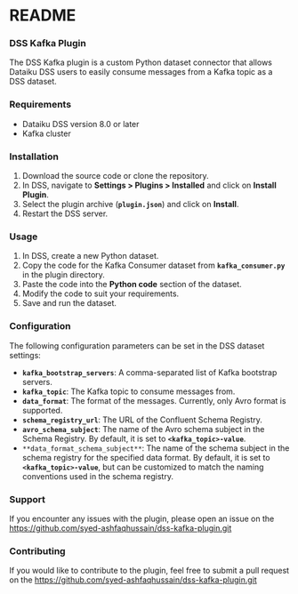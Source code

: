 # README

### DSS Kafka Plugin

The DSS Kafka plugin is a custom Python dataset connector that allows Dataiku DSS users to easily consume messages from a Kafka topic as a DSS dataset.

### Requirements

- Dataiku DSS version 8.0 or later
- Kafka cluster

### ****Installation****

1. Download the source code or clone the repository.
2. In DSS, navigate to **Settings > Plugins > Installed** and click on **Install Plugin**.
3. Select the plugin archive (**`plugin.json`**) and click on **Install**.
4. Restart the DSS server.

### Usage

1. In DSS, create a new Python dataset.
2. Copy the code for the Kafka Consumer dataset from **`kafka_consumer.py`** in the plugin directory.
3. Paste the code into the **Python code** section of the dataset.
4. Modify the code to suit your requirements.
5. Save and run the dataset.

### Configuration

The following configuration parameters can be set in the DSS dataset settings:

- **`kafka_bootstrap_servers`**: A comma-separated list of Kafka bootstrap servers.
- **`kafka_topic`**: The Kafka topic to consume messages from.
- **`data_format`**: The format of the messages. Currently, only Avro format is supported.
- **`schema_registry_url`**: The URL of the Confluent Schema Registry.
- **`avro_schema_subject`**: The name of the Avro schema subject in the Schema Registry. By default, it is set to **`<kafka_topic>-value`**.
- `**data_format_schema_subject**`: The name of the schema subject in the schema registry for the specified data format. By default, it is set to **`<kafka_topic>-value`**, but can be customized to match the naming conventions used in the schema registry.

### Support

If you encounter any issues with the plugin, please open an issue on the https://github.com/syed-ashfaqhussain/dss-kafka-plugin.git

### Contributing

If you would like to contribute to the plugin, feel free to submit a pull request on the https://github.com/syed-ashfaqhussain/dss-kafka-plugin.git